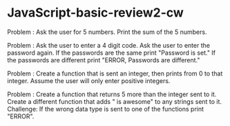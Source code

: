 # JavaScript-basic-review2-cw

Problem :
Ask the user for 5 numbers. Print the sum of the 5 numbers.

Problem :
Ask the user to enter a 4 digit code. Ask the user to enter the password again. If the passwords are the same print "Password is set." If the passwords are different print "ERROR, Passwords are different."

Problem :
Create a function that is sent an integer, then prints from 0 to that integer. Assume the user will only enter positive integers.

Problem :
Create a function that returns 5 more than the integer sent to it. Create a different function that adds " is awesome" to any strings sent to it. Challenge: If the wrong data type is sent to one of the functions print "ERROR".

